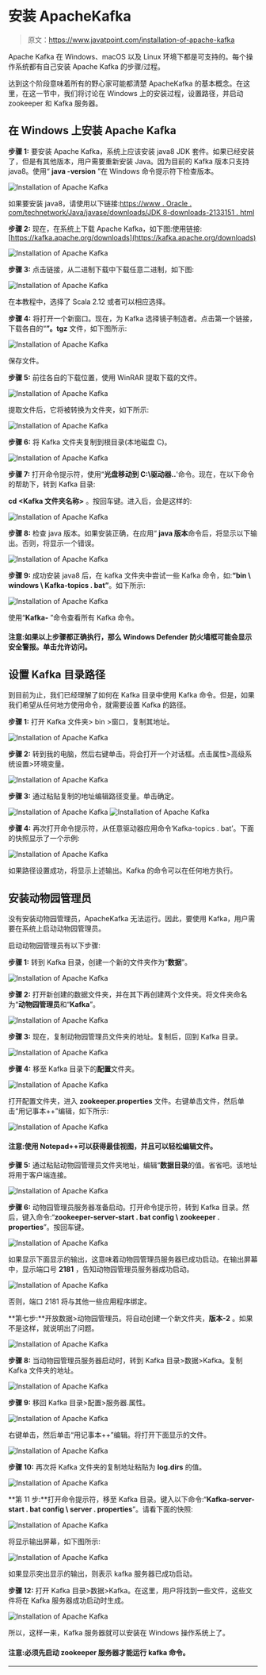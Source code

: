 # 安装 ApacheKafka

> 原文：<https://www.javatpoint.com/installation-of-apache-kafka>

Apache Kafka 在 Windows、macOS 以及 Linux 环境下都是可支持的。每个操作系统都有自己安装 Apache Kafka 的步骤/过程。

达到这个阶段意味着所有的野心家可能都清楚 ApacheKafka 的基本概念。在这里，在这一节中，我们将讨论在 Windows 上的安装过程，设置路径，并启动 zookeeper 和 Kafka 服务器。

## 在 Windows 上安装 Apache Kafka

**步骤 1:** 要安装 Apache Kafka，系统上应该安装 java8 JDK 套件。如果已经安装了，但是有其他版本，用户需要重新安装 Java。因为目前的 Kafka 版本只支持 java8。使用“ **java -version** ”在 Windows 命令提示符下检查版本。

![Installation of Apache Kafka](img/f3cd0457e9726cc996589c75527f4ccc.png)

如果要安装 java8，请使用以下链接:[https://www . Oracle . com/technetwork/Java/javase/downloads/JDK 8-downloads-2133151 . html](https://www.oracle.com/technetwork/java/javase/downloads/jdk8-downloads-2133151.html)

**步骤 2:** 现在，在系统上下载 Apache Kafka，如下图:使用链接:[https://kafka.apache.org/downloads](https://kafka.apache.org/downloads)

![Installation of Apache Kafka](img/19c12f32fb7555ebe802c6e575de8b29.png)

**步骤 3:** 点击链接，从二进制下载中下载任意二进制，如下图:

![Installation of Apache Kafka](img/93822d4a91609bff2f5358e4f38775f7.png)

在本教程中，选择了 Scala 2.12 或者可以相应选择。

**步骤 4:** 将打开一个新窗口。现在，为 Kafka 选择镜子制造者。点击第一个链接，下载各自的“**”。tgz** 文件，如下图所示:

![Installation of Apache Kafka](img/9f591ac3c98b794a64c27fb4212d4e4d.png)

保存文件。

**步骤 5:** 前往各自的下载位置，使用 WinRAR 提取下载的文件。

![Installation of Apache Kafka](img/88e08a44869ccb026a9c88ffd1404804.png)

提取文件后，它将被转换为文件夹，如下所示:

![Installation of Apache Kafka](img/1d52c8da9a612841d29c2c3bb70fae64.png)

**步骤 6:** 将 Kafka 文件夹复制到根目录(本地磁盘 C)。

![Installation of Apache Kafka](img/53a8435a9f629edece379a0637546149.png)

**步骤 7:** 打开命令提示符，使用“**光盘移动到 C:\驱动器..**'命令。现在，在以下命令的帮助下，转到 Kafka 目录:

**cd <Kafka 文件夹名称>** 。按回车键。进入后，会是这样的:

![Installation of Apache Kafka](img/31a3b18de1c2e236664daa56540daf9a.png)

**步骤 8:** 检查 java 版本。如果安装正确，在应用“ **java 版本**命令后，将显示以下输出。否则，将显示一个错误。

![Installation of Apache Kafka](img/d58b0db3d344dacfaddb2fc971cb30c4.png)

**步骤 9:** 成功安装 java8 后，在 kafka 文件夹中尝试一些 Kafka 命令，如:**“bin \ windows \ Kafka-topics . bat”**。如下所示:

![Installation of Apache Kafka](img/cb6c80e4e640712f42d75b22da41f13d.png)

使用“**Kafka-** ”命令查看所有 Kafka 命令。

#### 注意:如果以上步骤都正确执行，那么 Windows Defender 防火墙框可能会显示安全警报。单击允许访问。

## 设置 Kafka 目录路径

到目前为止，我们已经理解了如何在 Kafka 目录中使用 Kafka 命令。但是，如果我们希望从任何地方使用命令，就需要设置 Kafka 的路径。

**步骤 1:** 打开 Kafka 文件夹> bin >窗口，复制其地址。

![Installation of Apache Kafka](img/e7839ecaebbee6e049c8e6c61aace2d0.png)

**步骤 2:** 转到我的电脑，然后右键单击。将会打开一个对话框。点击属性>高级系统设置>环境变量。

![Installation of Apache Kafka](img/19b136dae8948b6164f35707cbf5eb98.png)

**步骤 3:** 通过粘贴复制的地址编辑路径变量。单击确定。

![Installation of Apache Kafka](img/e6f282ac9f7b572ecaa5129ecc6e5d44.png)
![Installation of Apache Kafka](img/2a90f7eb80bc18b58ea0a1eaf698f287.png)

**步骤 4:** 再次打开命令提示符，从任意驱动器应用命令‘Kafka-topics . bat’。下面的快照显示了一个示例:

![Installation of Apache Kafka](img/689c5af9bebb8490cac34bfd6ebe0737.png)

如果路径设置成功，将显示上述输出。Kafka 的命令可以在任何地方执行。

## 安装动物园管理员

没有安装动物园管理员，ApacheKafka 无法运行。因此，要使用 Kafka，用户需要在系统上启动动物园管理员。

启动动物园管理员有以下步骤:

**步骤 1:** 转到 Kafka 目录，创建一个新的文件夹作为“**数据**”。

![Installation of Apache Kafka](img/1582bf58a63a63503b09ecf55b18ff3e.png)

**步骤 2:** 打开新创建的数据文件夹，并在其下再创建两个文件夹。将文件夹命名为“**动物园管理员**和“**Kafka**”。

![Installation of Apache Kafka](img/d432c938227c668556f2a9b572f0f8de.png)

**步骤 3:** 现在，复制动物园管理员文件夹的地址。复制后，回到 Kafka 目录。

![Installation of Apache Kafka](img/a81c701832944e615edd45c9a316b3b8.png)

**步骤 4:** 移至 Kafka 目录下的**配置**文件夹。

![Installation of Apache Kafka](img/10a642e80db3ff827e98eaa8b9ffcfcd.png)

打开配置文件夹，进入 **zookeeper.properties** 文件。右键单击文件，然后单击“用记事本++”编辑，如下所示:

![Installation of Apache Kafka](img/8ceb8814eae9fe2fc6ea9d8ba969e77f.png)

#### 注意:使用 Notepad++可以获得最佳视图，并且可以轻松编辑文件。

**步骤 5:** 通过粘贴动物园管理员文件夹地址，编辑“**数据目录**的值。省省吧。该地址将用于客户端连接。

![Installation of Apache Kafka](img/a7bde704c51ecad8f90daa1cd68b5f1f.png)

**步骤 6:** 动物园管理员服务器准备启动。打开命令提示符，转到 Kafka 目录。然后，键入命令:“**zookeeper-server-start . bat config \ zookeeper . properties**”。按回车键。

![Installation of Apache Kafka](img/8e825a1b1f46e419452674a34c95e185.png)

如果显示下面显示的输出，这意味着动物园管理员服务器已成功启动。在输出屏幕中，显示端口号 **2181** ，告知动物园管理员服务器成功启动。

![Installation of Apache Kafka](img/db86faea4f78f522a1d9a72fd03c24a5.png)

否则，端口 2181 将与其他一些应用程序绑定。

**第七步:**开放数据>动物园管理员。将自动创建一个新文件夹，**版本-2** 。如果不是这样，就说明出了问题。

![Installation of Apache Kafka](img/6ecb19cb54b818f942ddb927c5982489.png)

**步骤 8:** 当动物园管理员服务器启动时，转到 Kafka 目录>数据>Kafka。复制 Kafka 文件夹的地址。

![Installation of Apache Kafka](img/f2df2bb6053d38672dc71cb4c6f18459.png)

**步骤 9:** 移回 Kafka 目录>配置>服务器.属性。

![Installation of Apache Kafka](img/7d26d85ff01f63a70348dd232311f3ab.png)

右键单击，然后单击“用记事本++”编辑。将打开下面显示的文件。

![Installation of Apache Kafka](img/654e221ba93ac20350a005e621185486.png)

**步骤 10:** 再次将 Kafka 文件夹的复制地址粘贴为 **log.dirs** 的值。

![Installation of Apache Kafka](img/4f0dd7797f57187e91ed5ddc8b22a8aa.png)

**第 11 步:**打开命令提示符，移至 Kafka 目录。键入以下命令:“**Kafka-server-start . bat config \ server . properties**”。请看下面的快照:

![Installation of Apache Kafka](img/403b8d459b33d4a86de9873b45679118.png)

将显示输出屏幕，如下图所示:

![Installation of Apache Kafka](img/ecc34b1e669fc8c9fedf50aa566eb0bf.png)

如果显示突出显示的输出，则表示 kafka 服务器已成功启动。

**步骤 12:** 打开 Kafka 目录>数据>Kafka。在这里，用户将找到一些文件，这些文件将在 Kafka 服务器成功启动时生成。

![Installation of Apache Kafka](img/1e4052244fca1a7ac52335fe5796faca.png)

所以，这样一来，Kafka 服务器就可以安装在 Windows 操作系统上了。

#### 注意:必须先启动 zookeeper 服务器才能运行 kafka 命令。

* * *